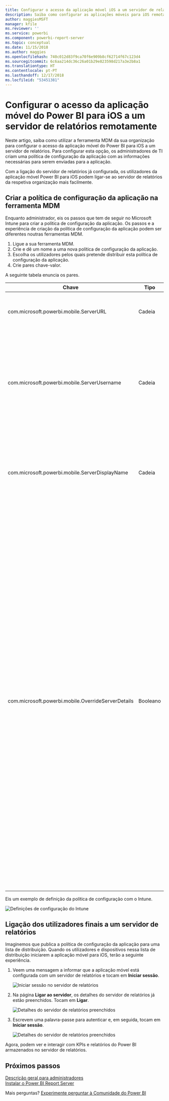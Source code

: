 ```yaml
---
title: Configurar o acesso da aplicação móvel iOS a um servidor de relatórios remotamente
description: Saiba como configurar as aplicações móveis para iOS remotamente para o seu servidor de relatórios.
author: maggiesMSFT
manager: kfile
ms.reviewer: ''
ms.service: powerbi
ms.component: powerbi-report-server
ms.topic: conceptual
ms.date: 11/15/2018
ms.author: maggies
ms.openlocfilehash: 740c012d83f9ca70f6e909b8cf62714f67c123d4
ms.sourcegitcommit: 6c6aa214dc36c26a01b29e823598d217a3e2b8a1
ms.translationtype: HT
ms.contentlocale: pt-PT
ms.lasthandoff: 12/17/2018
ms.locfileid: "53451381"
---
```

# <a name="configure-power-bi-ios-mobile-app-access-to-a-report-server-remotely"></a>Configurar o acesso da aplicação móvel do Power BI para iOS a um servidor de relatórios remotamente

Neste artigo, saiba como utilizar a ferramenta MDM da sua organização para configurar o acesso da aplicação móvel do Power BI para iOS a um servidor de relatórios. Para configurar esta opção, os administradores de TI criam uma política de configuração da aplicação com as informações necessárias para serem enviadas para a aplicação. 

 Com a ligação do servidor de relatórios já configurada, os utilizadores da aplicação móvel Power BI para iOS podem ligar-se ao servidor de relatórios da respetiva organização mais facilmente. 

## <a name="create-the-app-configuration-policy-in-mdm-tool"></a>Criar a política de configuração da aplicação na ferramenta MDM 

Enquanto administrador, eis os passos que tem de seguir no Microsoft Intune para criar a política de configuração da aplicação. Os passos e a experiência de criação da política de configuração da aplicação podem ser diferentes noutras ferramentas MDM. 

1. Ligue a sua ferramenta MDM. 
2. Crie e dê um nome a uma nova política de configuração da aplicação. 
3. Escolha os utilizadores pelos quais pretende distribuir esta política de configuração da aplicação. 
4. Crie pares chave-valor. 

A seguinte tabela enuncia os pares.

|Chave  |Tipo  |Descrição  |
|---------|---------|---------|
| com.microsoft.powerbi.mobile.ServerURL | Cadeia | URL do Servidor de Relatórios </br> Deve começar por http/https |
| com.microsoft.powerbi.mobile.ServerUsername | Cadeia | [opcional] </br> O nome de utilizador a utilizar para ligar o servidor. </br> Se não existir, a aplicação pedirá ao utilizador para escrever o nome de utilizador para a ligação.| 
| com.microsoft.powerbi.mobile.ServerDisplayName | Cadeia | [opcional] </br> O valor predefinido é "Servidor de relatórios" </br> Um nome amigável utilizado na aplicação para representar o servidor | 
| com.microsoft.powerbi.mobile.OverrideServerDetails | Booleano | O valor predefinido é Verdadeiro </br>Quando definido como "True", substitui todas as definições do Servidor de Relatórios já existente no dispositivo móvel. Os servidores existentes que já estiverem configurados serão eliminados. </br> Quando a substituição está definida como Verdadeiro, isto impede também que o utilizador remova essa configuração. </br> Se estiver definido como "Falso", adicionará os valores emitidos, mantendo as definições existentes. </br> Se o mesmo URL do servidor já estiver configurado na aplicação móvel, esta manterá essa configuração tal como está. A aplicação não pedirá ao utilizador para voltar a autenticar para o mesmo servidor. |

Eis um exemplo de definição da política de configuração com o Intune.

![Definições de configuração do Intune](media/configure-powerbi-mobile-apps-remote/power-bi-ios-remote-configuration-settings.png)

## <a name="end-users-connecting-to-a-report-server"></a>Ligação dos utilizadores finais a um servidor de relatórios

 Imaginemos que publica a política de configuração da aplicação para uma lista de distribuição. Quando os utilizadores e dispositivos nessa lista de distribuição iniciarem a aplicação móvel para iOS, terão a seguinte experiência. 

1. Veem uma mensagem a informar que a aplicação móvel está configurada com um servidor de relatórios e tocam em **Iniciar sessão**.

    ![Iniciar sessão no servidor de relatórios](media/configure-powerbi-mobile-apps-remote/power-bi-config-server-sign-in.png)

2.  Na página **Ligar ao servidor**, os detalhes do servidor de relatórios já estão preenchidos. Tocam em **Ligar**.

    ![Detalhes do servidor de relatórios preenchidos](media/configure-powerbi-mobile-apps-remote/power-bi-ios-remote-configure-connect-server.png)

3. Escrevem uma palavra-passe para autenticar e, em seguida, tocam em **Iniciar sessão**. 

    ![Detalhes do servidor de relatórios preenchidos](media/configure-powerbi-mobile-apps-remote/power-bi-config-server-address.png)

Agora, podem ver e interagir com KPIs e relatórios do Power BI armazenados no servidor de relatórios.

## <a name="next-steps"></a>Próximos passos
[Descrição geral para administradores](admin-handbook-overview.md)  
[Instalar o Power BI Report Server](install-report-server.md)  

Mais perguntas? [Experimente perguntar à Comunidade do Power BI](https://community.powerbi.com/)

